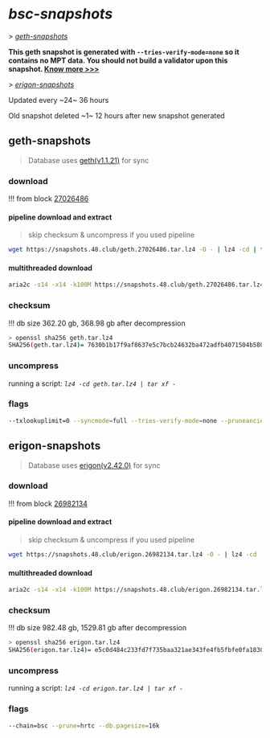 # *bsc-snapshots*


*\> [geth-snapshots](#geth-snapshots)*

**This geth snapshot is generated with `--tries-verify-mode=none` so it contains no MPT data. You should not build a validator upon this snapshot. [Know more >>>](https://github.com/bnb-chain/bsc/pull/926)**

*\> [erigon-snapshots](#erigon-snapshots)*

Updated every ~24~ 36 hours

Old snapshot deleted ~1~ 12 hours after new snapshot generated

## geth-snapshots


> Database uses [geth(v1.1.21)](https://github.com/bnb-chain/bsc/releases/tag/v1.1.21) for sync


### download

<!-- begin_geth -->

!!! from block [27026486](https://bscscan.com/block/27026486)

#### pipeline download and extract
> skip checksum & uncompress if you used pipeline
```bash
wget https://snapshots.48.club/geth.27026486.tar.lz4 -O - | lz4 -cd | tar xf -
```

#### multithreaded download

```bash
aria2c -s14 -x14 -k100M https://snapshots.48.club/geth.27026486.tar.lz4 -o geth.tar.lz4
```


### checksum

!!! db size 362.20 gb, 368.98 gb after decompression
```bash
> openssl sha256 geth.tar.lz4
SHA256(geth.tar.lz4)= 7630b1b17f9af8637e5c7bcb24632ba472adfb4071504b580de7d57fff32b434
```

<!-- end_geth -->

### uncompress


running a script: _`lz4 -cd geth.tar.lz4 | tar xf -`_


### flags


```bash
--txlookuplimit=0 --syncmode=full --tries-verify-mode=none --pruneancient=true --diffblock=5000
```


## erigon-snapshots


> Database uses [erigon(v2.42.0)](https://github.com/ledgerwatch/erigon/releases/tag/v2.42.0) for sync


### download

<!-- begin_erigon -->

!!! from block [26982134](https://bscscan.com/block/26982134)

#### pipeline download and extract
> skip checksum & uncompress if you used pipeline
```bash
wget https://snapshots.48.club/erigon.26982134.tar.lz4 -O - | lz4 -cd | tar xf -
```

#### multithreaded download

```bash
aria2c -s14 -x14 -k100M https://snapshots.48.club/erigon.26982134.tar.lz4 -o erigon.tar.lz4
```


### checksum

!!! db size 982.48 gb, 1529.81 gb after decompression
```bash
> openssl sha256 erigon.tar.lz4
SHA256(erigon.tar.lz4)= e5c0d484c233fd7f735baa321ae343fe4fb5fbfe0fa1830c9a9b5afdd7a60413
```

<!-- end_erigon -->


### uncompress


running a script: _`lz4 -cd erigon.tar.lz4 | tar xf -`_


### flags


```bash
--chain=bsc --prune=hrtc --db.pagesize=16k
```
